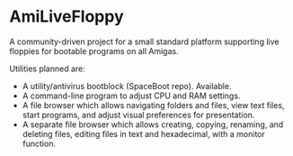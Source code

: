 # AmiLiveFloppy
A community-driven project for a small standard platform supporting live floppies for bootable programs on all Amigas.

Utilities planned are:
- A utility/antivirus bootblock (SpaceBoot repo). Available.
- A command-line program to adjust CPU and RAM settings.
- A file browser which allows navigating folders and files, view text files, start programs, and adjust visual preferences for presentation.
- A separate file browser which allows creating, copying, renaming, and deleting files, editing files in text and hexadecimal, with a monitor function.

